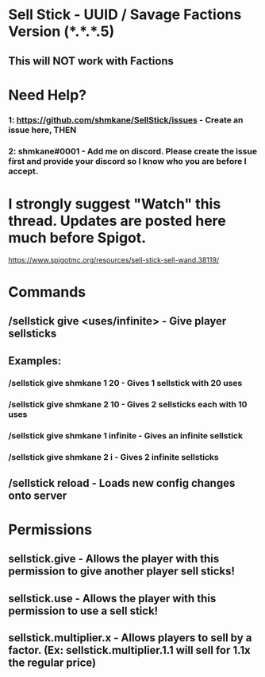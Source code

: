 # Sell Stick - UUID / Savage Factions Version (*.\*.\*.5)
## This will NOT work with Factions

# Need Help?

### 1: https://github.com/shmkane/SellStick/issues - Create an issue here, THEN
### 2: shmkane#0001 - Add me on discord. Please create the issue first and provide your discord so I know who you are before I accept.

# I strongly suggest "Watch" this thread. Updates are posted here much before Spigot.
https://www.spigotmc.org/resources/sell-stick-sell-wand.38119/
# Commands
## /sellstick give <player> <amount> <uses/infinite> - Give player sellsticks
## Examples:
   ### /sellstick give shmkane 1 20 - Gives 1 sellstick with 20 uses
   ### /sellstick give shmkane 2 10 - Gives 2 sellsticks each with 10 uses
   ### /sellstick give shmkane 1 infinite - Gives an infinite sellstick
   ### /sellstick give shmkane 2 i - Gives 2 infinite sellsticks
## /sellstick reload - Loads new config changes onto server

# Permissions 
## sellstick.give - Allows the player with this permission to give another player sell sticks!
## sellstick.use - Allows the player with this permission to use a sell stick!
## sellstick.multiplier.x - Allows players to sell by a factor. (Ex: sellstick.multiplier.1.1 will sell for 1.1x the regular price)
